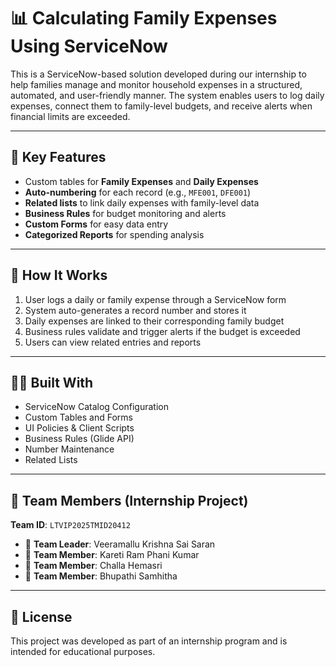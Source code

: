 # 📊 Calculating Family Expenses Using ServiceNow

This is a ServiceNow-based solution developed during our internship to help families manage and monitor household expenses in a structured, automated, and user-friendly manner. The system enables users to log daily expenses, connect them to family-level budgets, and receive alerts when financial limits are exceeded.

---

## 🔧 Key Features

- Custom tables for **Family Expenses** and **Daily Expenses**
- **Auto-numbering** for each record (e.g., `MFE001`, `DFE001`)
- **Related lists** to link daily expenses with family-level data
- **Business Rules** for budget monitoring and alerts
- **Custom Forms** for easy data entry
- **Categorized Reports** for spending analysis

---

## 📂 How It Works

1. User logs a daily or family expense through a ServiceNow form
2. System auto-generates a record number and stores it
3. Daily expenses are linked to their corresponding family budget
4. Business rules validate and trigger alerts if the budget is exceeded
5. Users can view related entries and reports

---

## 👨‍💻 Built With

- ServiceNow Catalog Configuration
- Custom Tables and Forms
- UI Policies & Client Scripts
- Business Rules (Glide API)
- Number Maintenance
- Related Lists

---

## 👥 Team Members (Internship Project)

**Team ID**: `LTVIP2025TMID20412`

- 👤 **Team Leader**: Veeramallu Krishna Sai Saran  
- 👤 **Team Member**: Kareti Ram Phani Kumar  
- 👤 **Team Member**: Challa Hemasri  
- 👤 **Team Member**: Bhupathi Samhitha

---

## 📎 License

This project was developed as part of an internship program and is intended for educational purposes.

